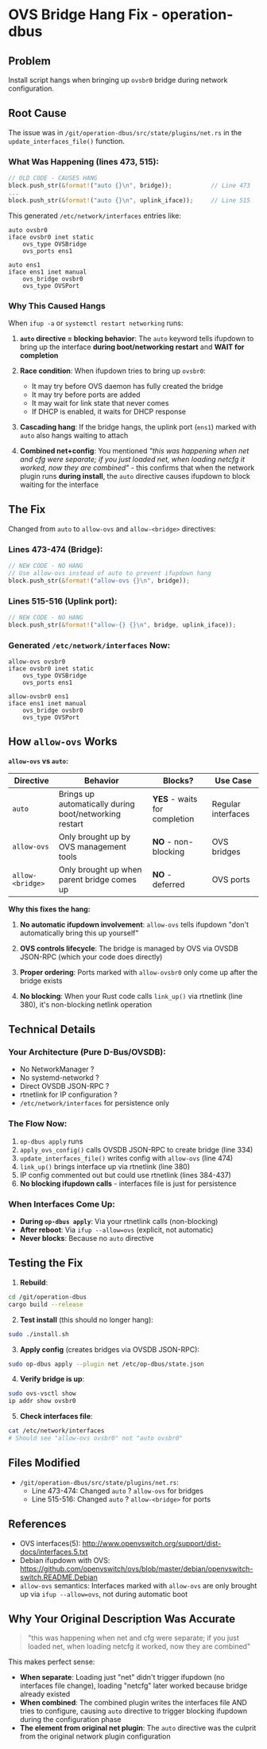 # OVS Bridge Hang Fix - operation-dbus

## Problem
Install script hangs when bringing up `ovsbr0` bridge during network configuration.

## Root Cause
The issue was in `/git/operation-dbus/src/state/plugins/net.rs` in the `update_interfaces_file()` function.

### What Was Happening (lines 473, 515):
```rust
// OLD CODE - CAUSES HANG
block.push_str(&format!("auto {}\n", bridge));           // Line 473
...
block.push_str(&format!("auto {}\n", uplink_iface));     // Line 515
```

This generated `/etc/network/interfaces` entries like:
```
auto ovsbr0
iface ovsbr0 inet static
    ovs_type OVSBridge
    ovs_ports ens1
    
auto ens1
iface ens1 inet manual
    ovs_bridge ovsbr0
    ovs_type OVSPort
```

### Why This Caused Hangs

When `ifup -a` or `systemctl restart networking` runs:

1. **`auto` directive = blocking behavior**: The `auto` keyword tells ifupdown to bring up the interface **during boot/networking restart** and **WAIT for completion**

2. **Race condition**: When ifupdown tries to bring up `ovsbr0`:
   - It may try before OVS daemon has fully created the bridge
   - It may try before ports are added
   - It may wait for link state that never comes
   - If DHCP is enabled, it waits for DHCP response

3. **Cascading hang**: If the bridge hangs, the uplink port (`ens1`) marked with `auto` also hangs waiting to attach

4. **Combined net+config**: You mentioned *"this was happening when net and cfg were separate; if you just loaded net, when loading netcfg it worked, now they are combined"* - this confirms that when the network plugin runs **during install**, the `auto` directive causes ifupdown to block waiting for the interface

## The Fix

Changed from `auto` to `allow-ovs` and `allow-<bridge>` directives:

### Lines 473-474 (Bridge):
```rust
// NEW CODE - NO HANG
// Use allow-ovs instead of auto to prevent ifupdown hang
block.push_str(&format!("allow-ovs {}\n", bridge));
```

### Lines 515-516 (Uplink port):
```rust
// NEW CODE - NO HANG  
block.push_str(&format!("allow-{} {}\n", bridge, uplink_iface));
```

### Generated `/etc/network/interfaces` Now:
```
allow-ovs ovsbr0
iface ovsbr0 inet static
    ovs_type OVSBridge
    ovs_ports ens1
    
allow-ovsbr0 ens1
iface ens1 inet manual
    ovs_bridge ovsbr0
    ovs_type OVSPort
```

## How `allow-ovs` Works

**`allow-ovs` vs `auto`:**

| Directive | Behavior | Blocks? | Use Case |
|-----------|----------|---------|----------|
| `auto` | Brings up automatically during boot/networking restart | **YES** - waits for completion | Regular interfaces |
| `allow-ovs` | Only brought up by OVS management tools | **NO** - non-blocking | OVS bridges |
| `allow-<bridge>` | Only brought up when parent bridge comes up | **NO** - deferred | OVS ports |

**Why this fixes the hang:**

1. **No automatic ifupdown involvement**: `allow-ovs` tells ifupdown "don't automatically bring this up yourself"

2. **OVS controls lifecycle**: The bridge is managed by OVS via OVSDB JSON-RPC (which your code does directly)

3. **Proper ordering**: Ports marked with `allow-ovsbr0` only come up after the bridge exists

4. **No blocking**: When your Rust code calls `link_up()` via rtnetlink (line 380), it's non-blocking netlink operation

## Technical Details

### Your Architecture (Pure D-Bus/OVSDB):
- No NetworkManager ?
- No systemd-networkd ?
- Direct OVSDB JSON-RPC ?
- rtnetlink for IP configuration ?
- `/etc/network/interfaces` for persistence only

### The Flow Now:
1. `op-dbus apply` runs
2. `apply_ovs_config()` calls OVSDB JSON-RPC to create bridge (line 334)
3. `update_interfaces_file()` writes config with `allow-ovs` (line 474)
4. `link_up()` brings interface up via rtnetlink (line 380)
5. IP config commented out but could use rtnetlink (lines 384-437)
6. **No blocking ifupdown calls** - interfaces file is just for persistence

### When Interfaces Come Up:
- **During `op-dbus apply`**: Via your rtnetlink calls (non-blocking)
- **After reboot**: Via `ifup --allow=ovs` (explicit, not automatic)
- **Never blocks**: Because no `auto` directive

## Testing the Fix

1. **Rebuild**:
```bash
cd /git/operation-dbus
cargo build --release
```

2. **Test install** (this should no longer hang):
```bash
sudo ./install.sh
```

3. **Apply config** (creates bridges via OVSDB JSON-RPC):
```bash
sudo op-dbus apply --plugin net /etc/op-dbus/state.json
```

4. **Verify bridge is up**:
```bash
sudo ovs-vsctl show
ip addr show ovsbr0
```

5. **Check interfaces file**:
```bash
cat /etc/network/interfaces
# Should see "allow-ovs ovsbr0" not "auto ovsbr0"
```

## Files Modified

- `/git/operation-dbus/src/state/plugins/net.rs`:
  - Line 473-474: Changed `auto` ? `allow-ovs` for bridges
  - Line 515-516: Changed `auto` ? `allow-<bridge>` for ports

## References

- OVS interfaces(5): http://www.openvswitch.org/support/dist-docs/interfaces.5.txt
- Debian ifupdown with OVS: https://github.com/openvswitch/ovs/blob/master/debian/openvswitch-switch.README.Debian
- `allow-ovs` semantics: Interfaces marked with `allow-ovs` are only brought up via `ifup --allow=ovs`, not during automatic boot

## Why Your Original Description Was Accurate

> "this was happening when net and cfg were separate; if you just loaded net, when loading netcfg it worked, now they are combined"

This makes perfect sense:
- **When separate**: Loading just "net" didn't trigger ifupdown (no interfaces file change), loading "netcfg" later worked because bridge already existed
- **When combined**: The combined plugin writes the interfaces file AND tries to configure, causing `auto` directive to trigger blocking ifupdown during the configuration phase
- **The element from original net plugin**: The `auto` directive was the culprit from the original network plugin configuration
